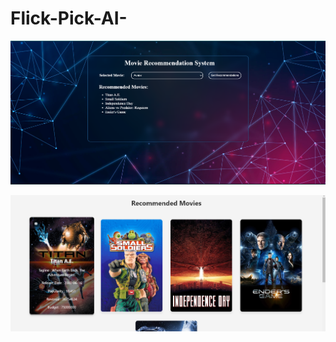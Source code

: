 # Flick-Pick-AI-

![alt text](https://github.com/suraj5621/Flick-Pick-AI-/blob/main/Screenshot%202024-08-21%20225315.png)

![alt text](https://github.com/suraj5621/Flick-Pick-AI-/blob/main/Screenshot%202024-08-21%20225334.png)
